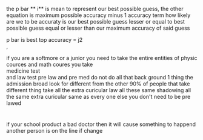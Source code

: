 the  p bar **  i**  is mean to represent  our best  possible guess,  the other  equation is maximum possible accuracy minus 1 accuracy term  how likely are we to be accuraty is our best possible guess lesser or equal to best possible guess equal or lesser than our maximum accuracy of said guess

p  bar is best top  accuracy  = j2  
,  



if you are a softmore or a junior  you need to take the entire entities of physic cources and math coures 
you take  
medicine test  
and law test 
pre law and pre med 
do not do all that back ground 
1 thing the admission broad look for different from the other 90%  of people  that take different  thing take all the extra curicular law all these same shadowing all the same extra curicular same as every one else you don't need to be pre lawed 




# 
if  your school product a bad doctor  then it will cause something to happend another person is on the line if change 
